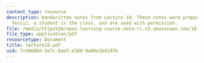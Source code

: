 ```yaml
---
content_type: resource
description: Handwritten notes from Lecture 19. These notes were prepared by Melike
  Yersiz, a student in the class, and are used with permission.
file: /media/https%3A/open-learning-course-data-rc.s3.amazonaws.com/18-075-advanced-calculus-for-engineers-fall-2004/7cb0608d9a7c9ae5e3889a09e1b419fb_lecture19.pdf
file_type: application/pdf
resourcetype: Document
title: lecture19.pdf
uid: 7cb0608d-9a7c-9ae5-e388-9a09e1b419fb
---
```

